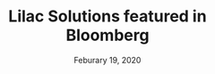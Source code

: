 ---
layout: post
title:  Lilac Solutions featured in Bloomberg
date:   Feburary 19, 2020
category: "Media Coverage"
excerpt: “Breakthrough Energy Ventures, helmed by Bill Gates, and MIT’s The Engine fund are leading an investment round of $20 million for Lilac Solutions, a U.S. startup aimed at making the extraction of lithium less water-intensive and more sustainable.”
external: https://www.bloomberg.com/news/articles/2020-02-20/bill-gates-led-fund-invests-in-making-lithium-mining-more-sustainable
hidden: true
sitemap: false
---